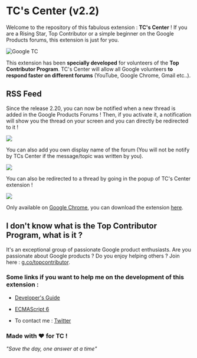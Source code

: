 # TC's Center (v2.2)

Welcome to the repository of this fabulous extension : __TC's Center__ !
If you are a Rising Star, Top Contributor or a simple beginner on the Google Products forums, this extension is just for you.

![Google TC](https://topcontributor.withgoogle.com/static/img/share.jpg)

This extension has been __specially developed__ for volunteers of the __Top Contributor Program__. TC's Center will allow all Google volunteers __to respond faster on different forums__ (YouTube, Google Chrome, Gmail etc..).

## RSS Feed

Since the release 2.20, you can now be notified when a new thread is added in the Google Products Forums ! Then, if you activate it, a notification will show you the thread on your screen and you can directly be redirected to it ! 

![](https://cdn.rawgit.com/viclafouch/TCs-Center/d0945201/screenshots/GIFs/notification.gif)

You can also add you own display name of the forum (You will not be notify by TCs Center if the message/topic was written by you).

![](https://cdn.rawgit.com/viclafouch/TCs-Center/d0945201/screenshots/GIFs/options.gif)

You can also be redirected to a thread by going in the popup of TC's Center extension !

![](https://cdn.rawgit.com/viclafouch/TCs-Center/d0945201/screenshots/GIFs/popup.gif)

Only available on [Google Chrome](http://www.google.fr/chrome), you can download the extension [here](https://chrome.google.com/webstore/detail/tcs-center/hanknpkmjbfhcalmipokkfplndkohgdm).

## I don't know what is the Top Contributor Program, what is it ?

It's an exceptional group of passionate Google product enthusiasts. Are you passionate about Google products ? Do you enjoy helping others ? Join here : [g.co/topcontributor](http://g.co/topcontributor).

### Some links if you want to help me on the development of this extension :

- [Developer's Guide](https://developer.chrome.com/extensions/devguide)

- [ECMAScript 6](http://es6-features.org)

- To contact me : [Twitter](https://twitter.com/TrustedSheriff)

### Made with ❤️ for TC !

_"Save the day, one answer at a time"_
